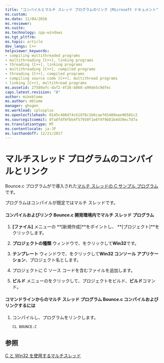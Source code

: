 ```yaml
---
title: "コンパイルとマルチ スレッド プログラムのリンク |Microsoft ドキュメント"
ms.custom: 
ms.date: 11/04/2016
ms.reviewer: 
ms.suite: 
ms.technology: cpp-windows
ms.tgt_pltfrm: 
ms.topic: article
dev_langs: C++
helpviewer_keywords:
- compiling multithreaded programs
- multithreading [C++], linking programs
- threading [C++], linking programs
- multithreading [C++], compiled programs
- threading [C++], compiled programs
- compiling source code [C++], multithread programs
- linking [C++], multithread programs
ms.assetid: 27589afc-daf2-4f26-b868-a99de5c9dfec
caps.latest.revision: "8"
author: mikeblome
ms.author: mblome
manager: ghogen
ms.workload: cplusplus
ms.openlocfilehash: 0145c480d74cb1978c1b6caef65489eae96501c2
ms.sourcegitcommit: 8fa8fdf0fbb4f57950f1e8f4f9b81b4d39ec7d7a
ms.translationtype: MT
ms.contentlocale: ja-JP
ms.lasthandoff: 12/21/2017
---
```

# <a name="compiling-and-linking-multithread-programs"></a>マルチスレッド プログラムのコンパイルとリンク
Bounce.c プログラムがで導入された[マルチ スレッドの C サンプル プログラム](../parallel/sample-multithread-c-program.md)です。  
  
 プログラムはコンパイルが既定ではマルチ スレッドです。  
  
#### <a name="to-compile-and-link-the-multithread-program-bouncec-from-within-the-development-environment"></a>コンパイルおよびリンク Bounce.c 開発環境内でマルチ スレッド プログラム  
  
1.  **[ファイル]** メニューの **[新規作成]**をポイントし、 **[プロジェクト]**をクリックします。  
  
2.  **プロジェクトの種類** ウィンドウで、をクリックして**Win32**です。  
  
3.  **テンプレート** ウィンドウで、をクリックして**Win32 コンソール アプリケーション**、プロジェクト名とします。  
  
4.  プロジェクトに C ソース コードを含むファイルを追加します。  
  
5.  **ビルド** メニューのをクリックして、プロジェクトをビルド、**ビルド**コマンド。  
  
#### <a name="to-compile-and-link-the-multithread-program-bouncec-from-the-command-line"></a>コマンドラインからのマルチ スレッド プログラム Bounce.c コンパイルおよびリンクするには  
  
1.  コンパイルし、プログラムをリンクします。  
  
    ```  
    CL BOUNCE.C  
    ```  
  
## <a name="see-also"></a>参照  
 [C と Win32 を使用するマルチスレッド](../parallel/multithreading-with-c-and-win32.md)